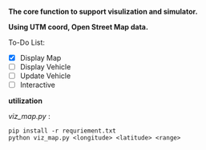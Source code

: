 __The core function to support visulization and simulator.__

__Using UTM coord, Open Street Map data.__



To-Do List:
- [X] Display Map
- [ ] Display Vehicle
- [ ] Update Vehicle
- [ ] Interactive

__utilization__

_viz_map.py_ :

    pip install -r requriement.txt
    python viz_map.py <longitude> <latitude> <range>
